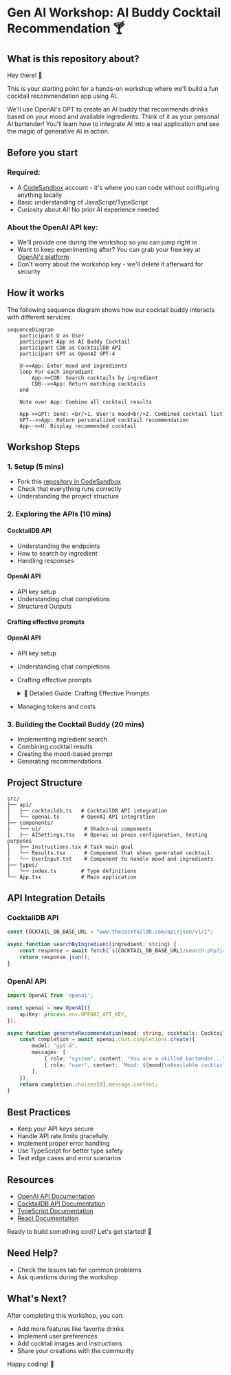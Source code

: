 # Gen AI Workshop: AI Buddy Cocktail Recommendation 🍸

## What is this repository about?
Hey there! 👋 

This is your starting point for a hands-on workshop where we'll build a fun cocktail recommendation app using AI.

We'll use OpenAI's GPT to create an AI buddy that recommends drinks based on your mood and available ingredients. Think of it as your personal AI bartender! You'll learn how to integrate AI into a real application and see the magic of generative AI in action.

## Before you start

### Required:
- A [CodeSandbox](https://codesandbox.io) account - it's where you can code without configuring anything locally
- Basic understanding of JavaScript/TypeScript
- Curiosity about AI! No prior AI experience needed

### About the OpenAI API key:
- We'll provide one during the workshop so you can jump right in
- Want to keep experimenting after? You can grab your free key at [OpenAI's platform](https://platform.openai.com/api-keys)
- Don't worry about the workshop key - we'll delete it afterward for security

## How it works

The following sequence diagram shows how our cocktail buddy interacts with different services:

```mermaid
sequenceDiagram
    participant U as User
    participant App as AI Buddy Cocktail
    participant CDB as CocktailDB API
    participant GPT as OpenAI GPT-4
    
    U->>App: Enter mood and ingredients
    loop For each ingredient
        App->>CDB: Search cocktails by ingredient
        CDB-->>App: Return matching cocktails
    end
    
    Note over App: Combine all cocktail results
    
    App->>GPT: Send: <br/>1. User's mood<br/>2. Combined cocktail list
    GPT-->>App: Return personalized cocktail recommendation
    App-->>U: Display recommended cocktail
```

## Workshop Steps

### 1. Setup (5 mins)
- Fork this [repository in CodeSandbox ](https://codesandbox.io/p/github/axelavargas/ai-buddy-cocktail-gen-code/draft/fancy-wave?workspaceId=921f4a23-a967-4429-a46b-662f4b19f667)
- Check that everything runs correctly
- Understanding the project structure

### 2. Exploring the APIs (10 mins)
#### CocktailDB API
- Understanding the endpoints
- How to search by ingredient
- Handling responses

#### OpenAI API
- API key setup
- Understanding chat completions
- Structured Outputs

#### Crafting effective prompts
#### OpenAI API
- API key setup
- Understanding chat completions
- Crafting effective prompts
    <details>
    <summary>📝 Detailed Guide: Crafting Effective Prompts</summary>

    ### System Message Design
    ```typescript
    const SYSTEM_PROMPT = 'You are a expert bartender creating a cocktail recipe for a customer based on how they feel. your main goal is to recommend a cocktail based on a list of cocktails the user gives you. The customer is only interested in the cocktails provided in the list. You must return a valid JSON with the following structure: {"idDrink": "idDrink", "reason": "reason"}';
    ```

    ### Understanding Prompt Components
    1. **Mood Context and Available Cocktails**
       ```typescript
         const list = cocktails
        .map(
          (cocktail) =>
            ` idDrink: ${cocktail.idDrink} - nameDrink: ${cocktail.strDrink}`,
        )
        .join(", ");
        const MOOD_COCKTAIL_PROMPT = `From the following list recommend a cocktail for someone who is feeling ${mood}: ${list}`;
       ```

    ### Example Implementation
    ```typescript
    // Good Prompt Structure ✅
    const createPrompt = (mood: string, cocktails: string[]) => {
        return {
            messages: [
                { role: "system", content: SYSTEM_PROMPT },
                { 
                    role: "user", 
                    content: MOOD_COCKTAIL_PROMPT
                }
            ]
        }
    };
    ```

    ### Best Practices
    1. **Be Specific**
       - Define exact output format
       - Include clear instructions
       - Specify formatting requirements

    2. **Provide Context**
       - Include relevant user details
       - Explain constraints/preferences

    3. **Handle Edge Cases**
       ```typescript
       const safeMood = mood.toLowerCase().trim();
       const availableCocktails = cocktails.filter(c => c.ingredients.length > 0);
       ```

    ### Configuration
    ```typescript
    const completion = await openai.chat.completions.create({
        model: "gpt-4",
        messages: promptMessages,
        temperature: 0.7,  // Balance creativity/consistency
        max_tokens: 150    // Keep responses concise
    });
    ```
    </details>

- Managing tokens and costs

### 3. Building the Cocktail Buddy (20 mins)
- Implementing ingredient search
- Combining cocktail results
- Creating the mood-based prompt
- Generating recommendations

## Project Structure
```
src/
├── api/
│   ├── cocktaildb.ts   # CocktailDB API integration
│   └── openai.ts       # OpenAI API integration
├── components/
|   └── ui/              # Shadcn-ui components
│   ├── AISettings.tsx   # Openai ui props configuration, testing purposes
│   ├── Instructions.tsx # Task main goal
│   └── Results.tsx      # Component that shows generated cocktail
|   └── UserInput.tst    # Component to handle mood and ingredients
├── types/
│   └── index.ts        # Type definitions
└── App.tsx             # Main application
```

## API Integration Details

### CocktailDB API
```typescript
const COCKTAIL_DB_BASE_URL = "www.thecocktaildb.com/api/json/v1/1";

async function searchByIngredient(ingredient: string) {
    const response = await fetch(`${COCKTAIL_DB_BASE_URL}/search.php?i=${ingredient}`);
    return response.json();
}
```

### OpenAI API
```typescript
import OpenAI from 'openai';

const openai = new OpenAI({
    apiKey: process.env.OPENAI_API_KEY,
});

async function generateRecommendation(mood: string, cocktails: Cocktail[]) {
    const completion = await openai.chat.completions.create({
        model: "gpt-4",
        messages: [
            { role: "system", content: "You are a skilled bartender..." },
            { role: "user", content: `Mood: ${mood}\nAvailable cocktails: ${cocktails}` }
        ],
    });
    return completion.choices[0].message.content;
}
```

## Best Practices
- Keep your API keys secure
- Handle API rate limits gracefully
- Implement proper error handling
- Use TypeScript for better type safety
- Test edge cases and error scenarios

## Resources
- [OpenAI API Documentation](https://platform.openai.com/docs/api-reference)
- [CocktailDB API Documentation](https://www.thecocktaildb.com/api.php)
- [TypeScript Documentation](https://www.typescriptlang.org/docs/)
- [React Documentation](https://react.dev)

Ready to build something cool? Let's get started! 🚀

## Need Help?
- Check the Issues tab for common problems
- Ask questions during the workshop

## What's Next?
After completing this workshop, you can:
- Add more features like favorite drinks
- Implement user preferences
- Add cocktail images and instructions
- Share your creations with the community

Happy coding! 🎉
